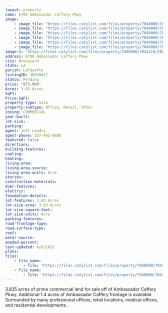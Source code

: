 ```yaml
---
layout: property
name: 6700 Ambassador Caffery Pkwy
image:
    - image_file: "https://files.catylist.com/files/property/7040000/7042219/28036858_Google_Map___6700_Ambassador_Caffery___JeffRex.jpg"
    - image_file: "https://files.catylist.com/files/property/7040000/7042219/28047804_Flood_.png"
    - image_file: "https://files.catylist.com/files/property/7040000/7042219/28047805_Zoning___6700_Ambassador_Caffery___RexJeff.png"
    - image_file: "https://files.catylist.com/files/property/7040000/7042219/28049510_1.png"
    - image_file: "https://files.catylist.com/files/property/7040000/7042219/28049511_2.png"
    - image_file: "https://files.catylist.com/files/property/7040000/7042219/28049523_3.png"
image-1: "https://files.catylist.com/files/property/7040000/7042219/28047803_Aerial___6700_Ambassador_Caffery___JeffRex.png"
address: 6700 Ambassador Caffery Pkwy
city: Broussard
state: LA
parish: Lafayette
listingID: 30830617
status: Pending
price: "875,000"
Acres: 3.83 Acres
SqFt:
Price-SqFt:
property-type: Sale
property-subtype: Office, Retail, Other
zoning: COMMERCIAL
year-built:
lot-size:
parking:
agent: Jeff Landry
agent-phone: 337-443-0880
featured: false
directions:
building-features:
cooling:
heating:
living-area:
living-area-source:
living-area-units: Acre
stories:
construction-materials:
door-features:
electric:
foundation-details:
lot-features: 3.83 Acres
lot-size-area: 3.83 Acres
lot-size-square-feet:
lot-size-units: Acre
parking-features:
road-frontage-type:
road-surface-type:
roof:
water-source:
wooded-percent:
last-updated: 6/8/2023
plans:
files:
    - file_name: 
        - file: "https://files.catylist.com/files/property/7040000/7042219/raw_28048637_Flyer___6700_Ambassador_Caffery___JeffRex.pdf"
    - file_name: 
        - file: "https://files.catylist.com/files/property/7040000/7042219/raw_28049513_Flood___6700_Ambassador_Caffery___RexJeff.pdf"
---
```

3.835 acres of prime commercial land for sale off of Ambassador Caffery Pkwy. Additional 1.4 acres of Ambassador Caffery frontage is available. Surrounded by many professional offices, retail locations, medical offices, and residential developments.
